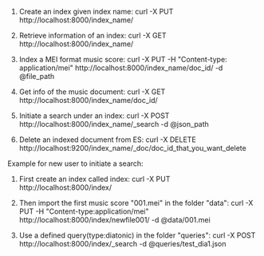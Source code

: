 1. Create an index given index name:
curl -X PUT  http://localhost:8000/index_name/

2. Retrieve information of an index:
curl -X GET  http://localhost:8000/index_name/

3. Index a MEI format music score:
curl -X PUT -H "Content-type: application/mei" http://localhost:8000/index_name/doc_id/ -d @file_path

4. Get info of the music document:
curl -X GET  http://localhost:8000/index_name/doc_id/

5. Initiate a search under an index:
curl -X POST http://localhost:8000/index_name/_search -d @json_path

6. Delete an indexed document from ES:
curl -X DELETE http://localhost:9200/index_name/_doc/doc_id_that_you_want_delete



Example for new user to initiate a search:

1. First create an index called index:
curl -X PUT  http://localhost:8000/index/

2. Then import the first music score "001.mei" in the folder "data":
curl -X PUT -H "Content-type:application/mei" http://localhost:8000/index/newfile001/ -d @data/001.mei 

3. Use a defined query(type:diatonic) in the folder "queries":
curl -X POST http://localhost:8000/index/_search -d @queries/test_dia1.json
